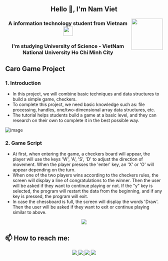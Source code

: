 <!-- <img align="left" width="400" src="https://github.githubassets.com/images/modules/profile/profile-first-repo.svg" /> -->

<!-- <img align="right" width="64" src="https://img.icons8.com/color/48/vietnam-circular.png" /> -->

<h2 align="center">Hello 👋, I'm Nam Viet </h2>
<p align="center">
  <img align="right" width="100" src="https://github.com/user-attachments/assets/7c21b3e3-39a0-4887-88a1-dfc34ccb5d21" />
  <h3 align="center">A information technology student from Vietnam 
    <img width="30" src="https://img.icons8.com/?size=100&id=60257&format=png&color=000000"/> 
  </h3>
  <h3 align="center">I'm studying University of Science - VietNam National University Ho Chi Minh City </h3>
</p>

## Caro Game Project
### 1. Introduction
- In this project, we will combine basic techniques and data structures to build a simple game, checkers.
- To complete this project, we need basic knowledge such as: file processing, handles, one/two-dimensional array data structures, etc.
- The tutorial helps students build a game at a basic level, and they can research on their own to complete it in the best possible way.


![image](https://github.com/user-attachments/assets/9aafce4b-6300-427d-928d-0b1155c18555)


### 2. Game Script
- At first, when entering the game, a checkers board will appear, the player will use the keys 'W', 'A', 'S', 'D' to adjust the direction of movement. When the player presses the 'enter' key, an 'X' or 'O' will appear depending on the turn.
- When one of the two players wins according to the checkers rules, the screen will display a line of congratulations to the winner. Then the user will be asked if they want to continue playing or not. If the "y" key is selected, the program will restart the data from the beginning, and if any key is pressed, the program will exit.
- In case the chessboard is full, the screen will display the words 'Draw'. Then the user will be asked if they want to exit or continue playing similar to above.
<p align="center">
  <img src="https://github.com/user-attachments/assets/e830635c-b37e-4f6e-ac3a-f84e918fa09b"/>
</p>

## 📫 How to reach me:

<p align="center">
  <a href="https://www.linkedin.com/in/vi%E1%BB%87t-b%C3%B9i-nam-0a4176293?utm_source=share&utm_campaign=share_via&utm_content=profile&utm_medium=ios_app" target="_blank">
    <img src="https://img.icons8.com/fluent/48/000000/linkedin.png"/>
  </a>
  <a href="https://www.facebook.com/viet.buinam05" alt="Facebook">
    <img src="https://img.icons8.com/fluent/48/000000/facebook-new.png" target="_blank" />
  </a> 
  <a href="https://github.com/namviet1507" alt="Github">
    <img src="https://img.icons8.com/fluent/48/000000/github.png"/>
  </a> 
  <a href="mailto:buinamviet15705@gmail.com" alt="Email">
    <img src="https://img.icons8.com/fluent/48/000000/mailing.png"/>
  </a>
</p>
